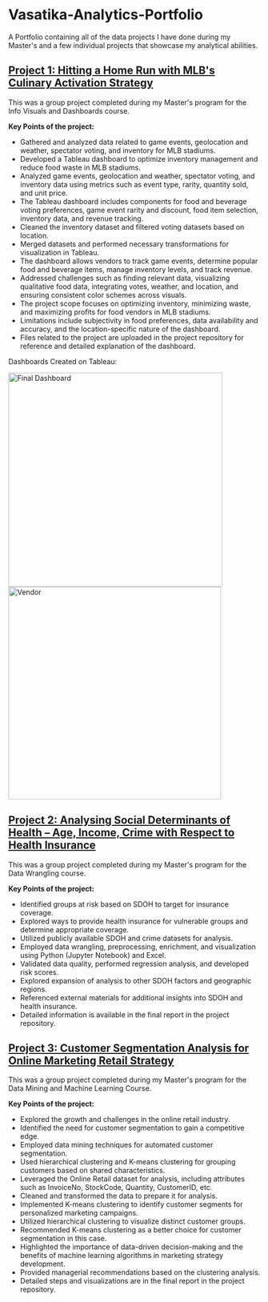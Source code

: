 # Vasatika-Analytics-Portfolio
A Portfolio containing all of the data projects I have done during my Master's and a few individual projects that showcase my analytical abilities.

## [Project 1: Hitting a Home Run with MLB's Culinary Activation Strategy](https://github.com/Vasatika/Food-and-Sport-a-Dashboard-Analysis.git)
This was a group project completed during my Master's program for the Info Visuals and Dashboards course.

**Key Points of the project:**
- Gathered and analyzed data related to game events, geolocation and weather, spectator voting, and inventory for MLB stadiums.
- Developed a Tableau dashboard to optimize inventory management and reduce food waste in MLB stadiums.
- Analyzed game events, geolocation and weather, spectator voting, and inventory data using metrics such as event type, rarity, quantity sold, and unit price.
- The Tableau dashboard includes components for food and beverage voting preferences, game event rarity and discount, food item selection, inventory data, and revenue tracking.
- Cleaned the inventory dataset and filtered voting datasets based on location.
- Merged datasets and performed necessary transformations for visualization in Tableau.
- The dashboard allows vendors to track game events, determine popular food and beverage items, manage inventory levels, and track revenue.
- Addressed challenges such as finding relevant data, visualizing qualitative food data, integrating votes, weather, and location, and ensuring consistent color schemes across visuals.
- The project scope focuses on optimizing inventory, minimizing waste, and maximizing profits for food vendors in MLB stadiums.
- Limitations include subjectivity in food preferences, data availability and accuracy, and the location-specific nature of the dashboard.
- Files related to the project are uploaded in the project repository for reference and detailed explanation of the dashboard.

Dashboards Created on Tableau: 

<img width="428" alt="Final Dashboard" src="https://github.com/Vasatika/Vasatika-Analytics-Portfolio/assets/79835755/3c6b9450-afa8-4e2d-9550-e83f1e355650">

<img width="425" alt="Vendor" src="https://github.com/Vasatika/Vasatika-Analytics-Portfolio/assets/79835755/dc102fd7-03ec-4ca1-aaae-ac7c61b77673">

## [Project 2: Analysing Social Determinants of Health – Age, Income, Crime with Respect to Health Insurance](https://github.com/Vasatika/Analysing-SDOH-age-income-crime-W.R.T-Health-Insurance.git)
This was a group project completed during my Master's program for the Data Wrangling course.

**Key Points of the project:**
- Identified groups at risk based on SDOH to target for insurance coverage.
- Explored ways to provide health insurance for vulnerable groups and determine appropriate coverage.
- Utilized publicly available SDOH and crime datasets for analysis.
- Employed data wrangling, preprocessing, enrichment, and visualization using Python (Jupyter Notebook) and Excel.
- Validated data quality, performed regression analysis, and developed risk scores.
- Explored expansion of analysis to other SDOH factors and geographic regions.
- Referenced external materials for additional insights into SDOH and health insurance.
- Detailed information is available in the final report in the project repository.

## [Project 3: Customer Segmentation Analysis for Online Marketing Retail Strategy](https://github.com/Vasatika/Customer-Segmentation-Analysis-for-Online-Marketing-Retail-Strategy.git)
This was a group project completed during my Master's program for the Data Mining and Machine Learning Course.

**Key Points of the project:**
- Explored the growth and challenges in the online retail industry.
- Identified the need for customer segmentation to gain a competitive edge.
- Employed data mining techniques for automated customer segmentation.
- Used hierarchical clustering and K-means clustering for grouping customers based on shared characteristics.
- Leveraged the Online Retail dataset for analysis, including attributes such as InvoiceNo, StockCode, Quantity, CustomerID, etc.
- Cleaned and transformed the data to prepare it for analysis.
- Implemented K-means clustering to identify customer segments for personalized marketing campaigns.
- Utilized hierarchical clustering to visualize distinct customer groups.
- Recommended K-means clustering as a better choice for customer segmentation in this case.
- Highlighted the importance of data-driven decision-making and the benefits of machine learning algorithms in marketing strategy development.
- Provided managerial recommendations based on the clustering analysis.
- Detailed steps and visualizations are in the final report in the project repository.
